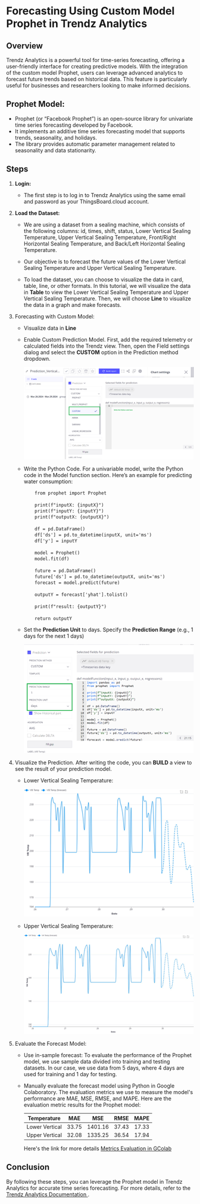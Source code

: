 # Forecasting Using Custom Model Prophet in Trendz Analytics

## **Overview** 

Trendz Analytics is a powerful tool for time-series forecasting, offering a user-friendly interface for creating predictive models. With the integration of the custom model Prophet, users can leverage advanced analytics to forecast future trends based on historical data. This feature is particularly useful for businesses and researchers looking to make informed decisions.

## **Prophet Model:**
* Prophet (or “Facebook Prophet”) is an open-source library for univariate time series forecasting developed by Facebook.
* It implements an additive time series forecasting model that supports trends, seasonality, and holidays.
* The library provides automatic parameter management related to seasonality and data stationarity.

## **Steps**

1. **Login:**

    * The first step is to log in to Trendz Analytics using the same email and password as your ThingsBoard.cloud account.

2. **Load the Dataset:**

    * We are using a dataset from a sealing machine, which consists of the following columns: id, times, shift, status, Lower Vertical Sealing Temperature, Upper Vertical Sealing Temperature, Front/Right Horizontal Sealing Temperature, and Back/Left Horizontal Sealing Temperature.

    * Our objective is to forecast the future values of the Lower Vertical Sealing Temperature and Upper Vertical Sealing Temperature.

    * To load the dataset, you can choose to visualize the data in card, table, line, or other formats. In this tutorial, we will visualize the data in **Table** to view the Lower Vertical Sealing Temperature and Upper Vertical Sealing Temperature. Then, we will choose **Line** to visualize the data in a graph and make forecasts.


3. Forecasting with Custom Model:
    * Visualize data in **Line**

    * Enable Custom Prediction Model. First, add the required telemetry or calculated fields into the Trendz view. Then, open the Field settings dialog and select the **CUSTOM** option in the Prediction method dropdown.

        ![alt text](<../images/custom model/custom model.png>)

    * Write the Python Code. For a univariable model, write the Python code in the Model function section. Here’s an example for predicting water consumption:

        ``` import pandas as pd
            from prophet import Prophet

            print(f"inputX: {inputX}")
            print(f"inputY: {inputY}")
            print(f"outputX: {outputX}")

            df = pd.DataFrame()
            df['ds'] = pd.to_datetime(inputX, unit='ms')
            df['y'] = inputY

            model = Prophet()
            model.fit(df)

            future = pd.DataFrame()
            future['ds'] = pd.to_datetime(outputX, unit='ms')
            forecast = model.predict(future)

            outputY = forecast['yhat'].tolist()

            print(f"result: {outputY}")

            return outputY 
        ```

    * Set the **Prediction Unit** to days. Specify the **Prediction Range** (e.g., 1 days for the next 1 days)

        ![alt text](<../images/custom model/1day.png>)


4. Visualize the Prediction. After writing the code, you can **BUILD** a view to see the result of your prediction model.
    * Lower Vertical Sealing Temperature: 

       ![alt text](<../images/custom model/vb_temp_pred.jpg>)

    * Upper Vertical Sealing Temperature: 
    
        ![alt text](<../images/custom model/va_temp_pred.jpg>)



5. Evaluate the Forecast Model:
    * Use in-sample forecast: To evaluate the performance of the Prophet model, we use sample data divided into training and testing datasets. In our case, we use data from 5 days, where 4 days are used for training and 1 day for testing.
    * Manually evaluate the forecast model using Python in Google Colaboratory. The evaluation metrics we use to measure the model's performance are MAE, MSE, RMSE, and MAPE. Here are the evaluation metric results for the Prophet model:


        | Temperature | MAE | MSE | RMSE | MAPE |
        |:---:|:---:|:---:|:---:|:---:|
        | Lower Vertical | 33.75 | 1401.16 | 37.43 | 17.33 |
        | Upper Vertical | 32.08 | 1335.25 | 36.54 | 17.94 |


        Here's the link for more details [Metrics Evaluation in GColab ](https://colab.research.google.com/drive/1OpmMeYe5ffuTmcCarwr2lnVKRToyctD-?usp=sharing)

## Conclusion
By following these steps, you can leverage the Prophet model in Trendz Analytics for accurate time series forecasting. For more details, refer to the [Trendz Analytics Documentation ](https://thingsboard.io/docs/trendz/). 

